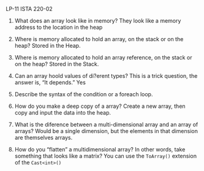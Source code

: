 LP-11 ISTA 220-02


1. What does an array look like in 
memory?
 They look like a memory address to the location in the heap

2. Where is memory allocated to hold an array, 
on the stack or on the heap?
Stored in the Heap.

3. Where is memory allocated to hold an array 
reference, on the stack or on the heap?
Stored in the Stack.

4. Can an array hoold values of di?erent types? 
This is a trick question, the answer is, “It depends.”
Yes

5. Describe the syntax of the condition 
or a foreach loop.


6. How do you make a deep copy of a 
array?
Create a new array, then copy and input the data into the heap.

7. What is the diference between a 
multi-dimensional array and an array 
of arrays?
Would be a single dimension, but the elements in that dimension are themselves arrays.

8. How do you “flatten” a multidimensional array? 
In other words, take something that looks like a matrix?
You can use the `ToArray()` extension of the `Cast<int>()`
